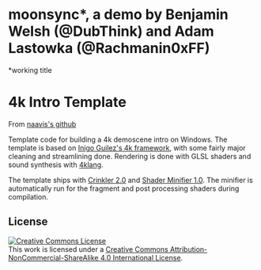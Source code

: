 # moonsync*, a demo by Benjamin Welsh (@DubThink) and Adam Lastowka (@Rachmanin0xFF)

*working title

# 4k Intro Template

From [naavis's github](https://github.com/naavis/4k-Intro-Template)

Template code for building a 4k demoscene intro on Windows.
The template is based on [Inigo Guilez's 4k framework](http://www.iquilezles.org/code/isystem1k4k/isystem1k4k.htm), with some fairly major cleaning and streamlining done.
Rendering is done with GLSL shaders and sound synthesis with [4klang](http://4klang.untergrund.net/).

The template ships with [Crinkler 2.0](http://crinkler.net/) and [Shader Minifier 1.0](http://www.ctrl-alt-test.fr/?page_id=7).
The minifier is automatically run for the fragment and post processing shaders during compilation.

## License

<a rel="license" href="http://creativecommons.org/licenses/by-nc-sa/4.0/"><img alt="Creative Commons License" style="border-width:0" src="https://i.creativecommons.org/l/by-nc-sa/4.0/88x31.png" /></a><br />This work is licensed under a <a rel="license" href="http://creativecommons.org/licenses/by-nc-sa/4.0/">Creative Commons Attribution-NonCommercial-ShareAlike 4.0 International License</a>.
